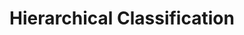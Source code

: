 ---
title: "Hierarchical Classification"

categories: ['']

tags: ['Hierarchical', 'Classification']

arwords: 'التصنيف الهرمي'

arexps: []

enwords: ['Hierarchical Classification']

enexps: []

arlexicons: 'ص'

enlexicons: 'H'

authors: ['Ruqayya Roshdy']

translators: ['']

citations: 'تطبيقات الذكاء الاصطناعي في خدمة اللغة العربية'

sources: 'مركز الملك عبدالله بن عبدالعزيز الدولي لخدمة اللغة العربية'

word: "true"

slug: ""
---